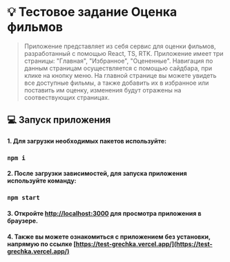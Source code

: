 # :bulb: Тестовое задание Оценка фильмов

> Приложение представляет из себя сервис для оценки фильмов, разработанный с помощью React, TS, RTK. Приложение имеет три страницы: "Главная", "Избранное", "Оцененные". Навигация по данным страницам осуществляется с помощью сайдбара, при клике на кнопку меню. На главной странице вы можете увидеть все доступные фильмы, а также добавить их в избранное или поставить им оценку, изменения будут отражены на соотвествующих страницах.

## :computer: Запуск приложения

#### 1. Для загрузки необходимых пакетов используйте:

### `npm i`

#### 2. После загрузки зависимостей, для запуска приложения используйте команду:

### `npm start`

#### 3. Откройте [http://localhost:3000](http://localhost:3000) для просмотра приложения в браузере.

#### 4. Также вы можете ознакомиться с приложением без установки, напрямую по ссылке [https://test-grechka.vercel.app/](https://test-grechka.vercel.app/)
